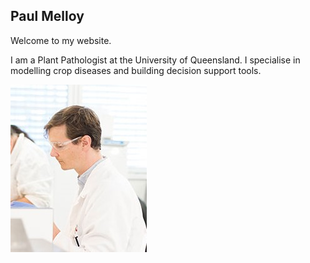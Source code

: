 ## Paul Melloy

Welcome to my website.  

I am a Plant Pathologist at the University of Queensland.
I specialise in modelling crop diseases and building decision support tools.

![](files/img/PaulinQUTlab.jpg)  



